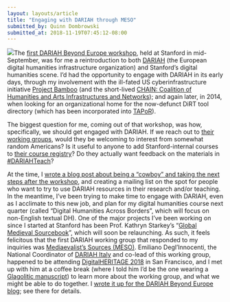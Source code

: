 ```yaml
---
layout: layouts/article
title: "Engaging with DARIAH through MESO"
submitted_by: Quinn Dombrowski
submitted_at: 2018-11-19T07:45:12-08:00
---
```


![](https://digitalhumanities.stanford.edu/sites/g/files/sbiybj8071/f/styles/large/public/DARIAH-EU-Logo-ohne-Unterschrift-RGB.png?itok=bm4mn9Hc)The [first DARIAH Beyond Europe workshop](https://dbe.hypotheses.org/workshops/stanford), held at Stanford in mid-September, was for me a reintroduction to both [DARIAH](https://www.dariah.eu/) (the European digital humanities infrastructure organization) and Stanford’s digital humanities scene. I’d had the opportunity to engage with DARIAH in its early days, through my involvement with the ill-fated US cyberinfrastructure initiative [Project Bamboo](http://www.projectbamboo.org/) (and the short-lived [CHAIN: Coalition of Humanities and Arts Infrastructures and Networks](https://mith.umd.edu/chain/)); and again later, in 2014, when looking for an organizational home for the now-defunct DiRT tool directory (which has been incorporated into [TAPoR](http://tapor.ca/home)).


The biggest question for me, coming out of that workshop, was how, specifically, we should get engaged with DARIAH. If we reach out to [their working groups](https://www.dariah.eu/activities/working-groups-list/), would they be welcoming to interest from somewhat random Americans? Is it useful to anyone to add Stanford-internal courses to [their course registry](https://registries.clarin-dariah.eu/courses/)? Do they actually want feedback on the materials in [#DARIAHTeach](https://teach.dariah.eu/)?



At the time, I [wrote a blog post about being a “cowboy” and taking the next steps after the workshop](https://dbe.hypotheses.org/1479), and creating a mailing list on the spot for people who want to try to use DARIAH resources in their research and/or teaching. In the meantime, I’ve been trying to make time to engage with DARIAH, even as I acclimate to this new job, and plan for my digital humanities course next quarter (called “Digital Humanities Across Borders”, which will focus on non-English textual DH). One of the major projects I’ve been working on since I started at Stanford has been Prof. Kathryn Starkey’s “[Global Medieval Sourcebook](http://sourcebook.stanford.edu/)”, which will soon be relaunching. As such, it feels felicitous that the first DARIAH working group that responded to my inquiries was [Mediaevalist’s Sources (MESO)](https://www.dariah.eu/activities/working-groups/meso-mediaevalists-sources-sustainability/). Emiliano Degl’Innocenti, the National Coordinator of [DARIAH Italy](http://it.dariah.eu/) and co-lead of this working group, happened to be attending [DigitalHERITAGE 2018](http://www.digitalheritage2018.org/) in San Francisco, and I met up with him at a coffee break (where I told him I’d be the one wearing a [Glagolitic manuscript](https://en.wikipedia.org/wiki/Codex_Assemanius)) to learn more about the working group, and what we might be able to do together. I [wrote it up for the DARIAH Beyond Europe blog](https://dbe.hypotheses.org/1899); see there for details. 


 